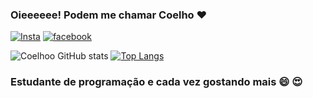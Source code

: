 
### Oieeeeee!  Podem me chamar Coelho ❤️

[![Insta](https://img.shields.io/badge/Instagram-E4405F?style=for-the-badge&logo=instagram&logoColor=white )](https://www.instagram.com/cecicoelho__)
[![facebook](https://img.shields.io/badge/Facebook-1877F2?style=for-the-badge&logo=facebook&logoColor=white)](https://www.facebook.com/cecilia.coelho.125)


![Coelhoo GitHub stats](https://github-readme-stats.vercel.app/api?username=Coelhoo&show_icons=true&theme=white)
[![Top Langs](https://github-readme-stats.vercel.app/api/top-langs/?username=coelhooooo&layout=compact)](https://github.com/coelhooo/github-readme-stats)
<br>

### Estudante de programação e cada vez gostando mais   😄 😍
